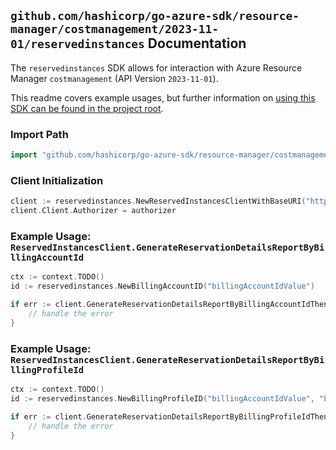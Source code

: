 
## `github.com/hashicorp/go-azure-sdk/resource-manager/costmanagement/2023-11-01/reservedinstances` Documentation

The `reservedinstances` SDK allows for interaction with Azure Resource Manager `costmanagement` (API Version `2023-11-01`).

This readme covers example usages, but further information on [using this SDK can be found in the project root](https://github.com/hashicorp/go-azure-sdk/tree/main/docs).

### Import Path

```go
import "github.com/hashicorp/go-azure-sdk/resource-manager/costmanagement/2023-11-01/reservedinstances"
```


### Client Initialization

```go
client := reservedinstances.NewReservedInstancesClientWithBaseURI("https://management.azure.com")
client.Client.Authorizer = authorizer
```


### Example Usage: `ReservedInstancesClient.GenerateReservationDetailsReportByBillingAccountId`

```go
ctx := context.TODO()
id := reservedinstances.NewBillingAccountID("billingAccountIdValue")

if err := client.GenerateReservationDetailsReportByBillingAccountIdThenPoll(ctx, id, reservedinstances.DefaultGenerateReservationDetailsReportByBillingAccountIdOperationOptions()); err != nil {
	// handle the error
}
```


### Example Usage: `ReservedInstancesClient.GenerateReservationDetailsReportByBillingProfileId`

```go
ctx := context.TODO()
id := reservedinstances.NewBillingProfileID("billingAccountIdValue", "billingProfileIdValue")

if err := client.GenerateReservationDetailsReportByBillingProfileIdThenPoll(ctx, id, reservedinstances.DefaultGenerateReservationDetailsReportByBillingProfileIdOperationOptions()); err != nil {
	// handle the error
}
```

